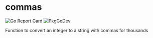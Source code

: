# commas
[![Go Report Card](https://goreportcard.com/badge/github.com/philhanna/commas)][idGoReportCard]
[![PkgGoDev](https://pkg.go.dev/badge/github.com/philhanna/commas)][idPkgGoDev]

Function to convert an integer to a string with commas for thousands

[idGoReportCard]: https://goreportcard.com/report/github.com/philhanna/commas
[idPkgGoDev]: https://pkg.go.dev/github.com/philhanna/commas